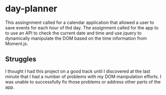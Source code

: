 # day-planner

This assingnment called for a calendar application that allowed a user to save events for each hour of thd day. The assignment called for the app to to use an API to check the current date and time and use jquery to dynamically manipulate the DOM based on the time information from Moment.js.

## Struggles

I thought I had this project on a good track until I discovered at the last minute that I had a number of problems with my DOM manipulation efforts. I was unable to successfully fix those problems or address other parts of the app.

